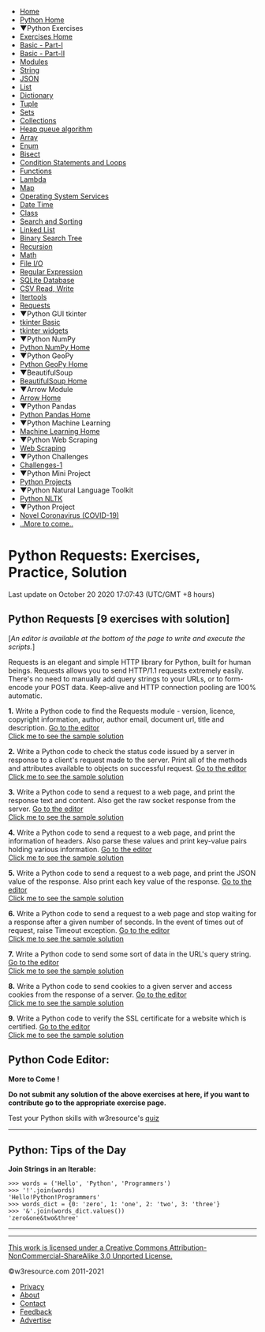  

 

- [Home](/index.php)
- [Python Home](/python/python-tutorial.php)
- ▼Python Exercises
- [Exercises Home](/python-exercises/)
- [Basic - Part-I](/python-exercises/python-basic-exercises.php)
- [Basic - Part-II](/python-exercises/basic/)
- [Modules](/python-exercises/modules/index.php)
- [String](/python-exercises/string/)
- [JSON](/python-exercises/python-json-index.php)
- [List](/python-exercises/list/)
- [Dictionary](/python-exercises/dictionary/)
- [Tuple](/python-exercises/tuple/)
- [Sets](/python-exercises/sets/)
- [Collections](/python-exercises/collections/index.php)
- [Heap queue algorithm](/python-exercises/heap-queue-algorithm/index.php)
- [Array](/python-exercises/array/)
- [Enum](/python-exercises/enum/)
- [Bisect](/python-exercises/bisect/)
- [Condition Statements and Loops](/python-exercises/python-conditional-statements-and-loop-exercises.php)
- [Functions](/python-exercises/python-functions-exercises.php)
- [Lambda](/python-exercises/lambda/index.php)
- [Map](/python-exercises/map/index.php)
- [Operating System Services](/python-exercises/os/index.php)
- [Date Time](/python-exercises/date-time-exercise/index.php)
- [Class](/python-exercises/class-exercises/index.php)
- [Search and Sorting](/python-exercises/data-structures-and-algorithms/index.php)
- [Linked List](/python-exercises/data-structures-and-algorithms/python-linked-list.php)
- [Binary Search Tree](/python-exercises/data-structures-and-algorithms/python-binary-search-tree-index.php)
- [Recursion](/python-exercises/data-structures-and-algorithms/python-recursion.php)
- [Math](/python-exercises/math/index.php)
- [File I/O](/python-exercises/file/index.php)
- [Regular Expression](/python-exercises/re/index.php)
- [SQLite Database](/python-exercises/sqlite/index.php)
- [CSV Read, Write](/python-exercises/csv/index.php)
- [Itertools](/python-exercises/itertools/index.php)
- [Requests](/python-exercises/requests/index.php)
- ▼Python GUI tkinter
- [tkinter Basic](/python-exercises/tkinter/index-basic.php)
- [tkinter widgets](/python-exercises/tkinter/index.php)
- ▼Python NumPy
- [Python NumPy Home](/python-exercises/numpy/index.php)
- ▼Python GeoPy
- [Python GeoPy Home](/python-exercises/geopy/index.php)
- ▼BeautifulSoup
- [BeautifulSoup Home](/python-exercises/BeautifulSoup/index.php)
- ▼Arrow Module
- [Arrow Home](/python-exercises/arrow/index.php)
- ▼Python Pandas
- [Python Pandas Home](/python-exercises/pandas/index.php)
- ▼Python Machine Learning
- [Machine Learning Home](/machine-learning/scikit-learn/iris/index.php)
- ▼Python Web Scraping
- [Web Scraping](/python-exercises/web-scraping/index.php)
- ▼Python Challenges
- [Challenges-1](/python-exercises/challenges/1/index.php)
- ▼Python Mini Project
- [Python Projects](/projects/python/index.php)
- ▼Python Natural Language Toolkit
- [Python NLTK](/python-exercises/nltk/index.php)
- ▼Python Project
- [Novel Coronavirus (COVID-19)](/python-exercises/project/covid-19/index.php)
- [..More to come..]()

# Python Requests: Exercises, Practice, Solution

Last update on October 20 2020 17:07:43 (UTC/GMT +8 hours)

<span class="underline"></span>

<span class="underline"></span>

## Python Requests \[9 exercises with solution\]

\[_An editor is available at the bottom of the page to write and execute the scripts._\]

Requests is an elegant and simple HTTP library for Python, built for human beings. Requests allows you to send HTTP/1.1 requests extremely easily. There's no need to manually add query strings to your URLs, or to form-encode your POST data. Keep-alive and HTTP connection pooling are 100% automatic.

**1.** Write a Python code to find the Requests module - version, licence, copyright information, author, author email, document url, title and description. [Go to the editor](#EDITOR)  
[Click me to see the sample solution](python-request-exercise-1.php)

**2.** Write a Python code to check the status code issued by a server in response to a client's request made to the server. Print all of the methods and attributes available to objects on successful request. [Go to the editor](#EDITOR)  
[Click me to see the sample solution](python-request-exercise-2.php)

**3.** Write a Python code to send a request to a web page, and print the response text and content. Also get the raw socket response from the server. [Go to the editor](#EDITOR)  
[Click me to see the sample solution](python-request-exercise-3.php)

**4.** Write a Python code to send a request to a web page, and print the information of headers. Also parse these values and print key-value pairs holding various information. [Go to the editor](#EDITOR)  
[Click me to see the sample solution](python-request-exercise-4.php)

**5.** Write a Python code to send a request to a web page, and print the JSON value of the response. Also print each key value of the response. [Go to the editor](#EDITOR)  
[Click me to see the sample solution](python-request-exercise-5.php)

**6.** Write a Python code to send a request to a web page and stop waiting for a response after a given number of seconds. In the event of times out of request, raise Timeout exception. [Go to the editor](#EDITOR)  
[Click me to see the sample solution](python-request-exercise-6.php)

**7.** Write a Python code to send some sort of data in the URL's query string. [Go to the editor](#EDITOR)  
[Click me to see the sample solution](python-request-exercise-7.php)

**8.** Write a Python code to send cookies to a given server and access cookies from the response of a server. [Go to the editor](#EDITOR)  
[Click me to see the sample solution](python-request-exercise-8.php)

**9.** Write a Python code to verify the SSL certificate for a website which is certified. [Go to the editor](#EDITOR)  
[Click me to see the sample solution](python-request-exercise-9.php)

## Python Code Editor:

**More to Come !**

**Do not submit any solution of the above exercises at here, if you want to contribute go to the appropriate exercise page.**

Test your Python skills with w3resource's [quiz](https://www.w3resource.com/quizzes/python/index.php)

---

<span class="underline"></span>

## Python: Tips of the Day

**Join Strings in an Iterable:**

    >>> words = ('Hello', 'Python', 'Programmers')
    >>> '!'.join(words)
    'Hello!Python!Programmers'
    >>> words_dict = {0: 'zero', 1: 'one', 2: 'two', 3: 'three'}
    >>> '&'.join(words_dict.values())
    'zero&one&two&three'

---

 

---

<span class="underline"></span>

<span class="underline"></span>

<span class="underline"></span>

[This work is licensed under a Creative Commons Attribution-NonCommercial-ShareAlike 3.0 Unported License.](https://creativecommons.org/licenses/by-nc-sa/3.0/deed.en_US)

©w3resource.com 2011-2021

- [Privacy](https://www.w3resource.com/privacy.php)
- [About](https://www.w3resource.com/about.php)
- [Contact](https://www.w3resource.com/contact.php)
- [Feedback](https://www.w3resource.com/feedback.php)
- [Advertise](https://www.w3resource.com/advertise.php)
